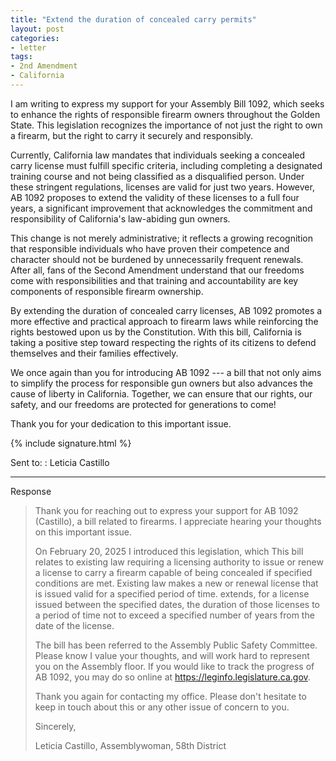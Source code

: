 ```yaml
---
title: "Extend the duration of concealed carry permits"
layout: post
categories:
- letter
tags:
- 2nd Amendment
- California
---
```


I am writing to express my support for your Assembly Bill 1092, which seeks to enhance the rights of responsible firearm owners throughout the Golden State. This legislation recognizes the importance of not just the right to own a firearm, but the right to carry it securely and responsibly.

Currently, California law mandates that individuals seeking a concealed carry license must fulfill specific criteria, including completing a designated training course and not being classified as a disqualified person. Under these stringent regulations, licenses are valid for just two years. However, AB 1092 proposes to extend the validity of these licenses to a full four years, a significant improvement that acknowledges the commitment and responsibility of California's law-abiding gun owners.

This change is not merely administrative; it reflects a growing recognition that responsible individuals who have proven their competence and character should not be burdened by unnecessarily frequent renewals. After all, fans of the Second Amendment understand that our freedoms come with responsibilities and that training and accountability are key components of responsible firearm ownership.

By extending the duration of concealed carry licenses, AB 1092 promotes a more effective and practical approach to firearm laws while reinforcing the rights bestowed upon us by the Constitution. With this bill, California is taking a positive step toward respecting the rights of its citizens to defend themselves and their families effectively.

We once again than you for introducing AB 1092 --- a bill that not only aims to simplify the process for responsible gun owners but also advances the cause of liberty in California. Together, we can ensure that our rights, our safety, and our freedoms are protected for generations to come!

Thank you for your dedication to this important issue.

{% include signature.html %}

Sent to:
: Leticia Castillo

---

Response

> Thank you for reaching out to express your support for AB 1092 (Castillo), a bill related to firearms. I appreciate hearing your thoughts on this important issue.
>  
> On February 20, 2025 I introduced this legislation, which This bill relates to existing law requiring a licensing authority to issue or renew a license to carry a firearm capable of being concealed if specified conditions are met. Existing law makes a new or renewal license that is issued valid for a specified period of time. extends, for a license issued between the specified dates, the duration of those licenses to a period of time not to exceed a specified number of years from the date of the license.
>  
> The bill has been referred to the Assembly Public Safety Committee. Please know I value your thoughts, and will work hard to represent you on the Assembly floor. If you would like to track the progress of AB 1092, you may do so online at https://leginfo.legislature.ca.gov.
>  
> Thank you again for contacting my office. Please don't hesitate to keep in touch about this or any other issue of concern to you.
>  
> Sincerely,
>  
> Leticia Castillo, Assemblywoman, 58th District
